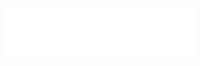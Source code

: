 <iframe src="./../dynamic_marcel.html"
        scrolling="no" seamless="seamless"
        frameBorder="0" width="100%"
        onload="resizeIframe(this)">
</iframe>
